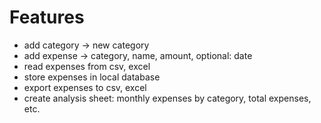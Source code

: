 # Features
- add category -> new category
- add expense -> category, name, amount, optional: date
- read expenses from csv, excel
- store expenses in local database
- export expenses to csv, excel
- create analysis sheet: monthly expenses by category, total expenses, etc.